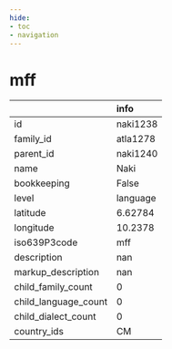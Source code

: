 ```yaml
---
hide:
- toc
- navigation
---
```

# mff
|                      | info     |
|:---------------------|:---------|
| id                   | naki1238 |
| family_id            | atla1278 |
| parent_id            | naki1240 |
| name                 | Naki     |
| bookkeeping          | False    |
| level                | language |
| latitude             | 6.62784  |
| longitude            | 10.2378  |
| iso639P3code         | mff      |
| description          | nan      |
| markup_description   | nan      |
| child_family_count   | 0        |
| child_language_count | 0        |
| child_dialect_count  | 0        |
| country_ids          | CM       |